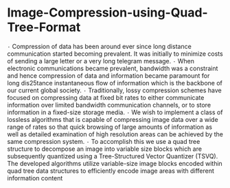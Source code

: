 # Image-Compression-using-Quad-Tree-Format
۰ Compression of data has been around ever since long distance communication started  becoming prevalent. It was initially to minimize costs of sending a large letter or a very long  telegram message. ۰ When electronic communications became prevalent, bandwidth was a constraint and hence  compression of data and information became paramount for long dis25tance instantaneous  flow of information which is the backbone of our current global society. ۰ Traditionally, lossy compression schemes have focused on compressing data at fixed bit  rates to either communicate information over limited bandwidth communication channels, or  to store information in a fixed-size storage media. ۰ We wish to implement a class of lossless algorithms that is capable of compressing image  data over a wide range of rates so that quick browsing of large amounts of information as  well as detailed examination of high resolution areas can be achieved by the same  compression system. ۰ To accomplish this we use a quad tree structure to decompose an image into variable size  blocks which are subsequently quantized using a Tree-Structured Vector Quantizer (TSVQ).  The developed algorithms utilize variable-size image blocks encoded within quad tree data  structures to efficiently encode image areas with different information content
